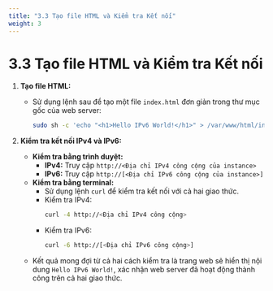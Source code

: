 ```yaml
---
title: "3.3 Tạo file HTML và Kiểm tra Kết nối"
weight: 3
---
```


# 3.3 Tạo file HTML và Kiểm tra Kết nối

1.  **Tạo file HTML:**
    * Sử dụng lệnh sau để tạo một file `index.html` đơn giản trong thư mục gốc của web server:
        ```bash
        sudo sh -c 'echo "<h1>Hello IPv6 World!</h1>" > /var/www/html/index.html'
        ```

2.  **Kiểm tra kết nối IPv4 và IPv6:**
    * **Kiểm tra bằng trình duyệt:**
        * **IPv4:** Truy cập `http://<Địa chỉ IPv4 công cộng của instance>`
        * **IPv6:** Truy cập `http://[<Địa chỉ IPv6 công cộng của instance>]`
    * **Kiểm tra bằng terminal:**
        * Sử dụng lệnh `curl` để kiểm tra kết nối với cả hai giao thức.
        * Kiểm tra IPv4:
            ```bash
            curl -4 http://<Địa chỉ IPv4 công cộng>
            ```
        * Kiểm tra IPv6:
            ```bash
            curl -6 http://[<Địa chỉ IPv6 công cộng>]
            ```
    * Kết quả mong đợi từ cả hai cách kiểm tra là trang web sẽ hiển thị nội dung `Hello IPv6 World!`, xác nhận web server đã hoạt động thành công trên cả hai giao thức.
